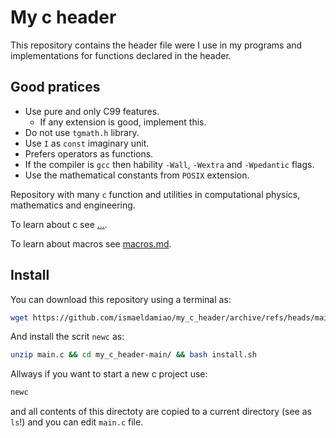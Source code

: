 # My c header

This repository contains the header file were I use in my programs
and implementations for functions declared in the header.

## Good pratices

* Use pure and only C99 features.
  * If any extension is good, implement this.
* Do not use `tgmath.h` library.
* Use `I` as `const` imaginary unit.
* Prefers operators as functions.
* If the compiler is `gcc` then hability `-Wall`, `-Wextra` and `-Wpedantic` flags.
* Use the mathematical constants from `POSIX` extension.

Repository with many `c` function and utilities in computational physics,
mathematics and engineering.

To learn about c see [...](...).

To learn about macros see [macros.md](/MarkDown/macros.md).

## Install

You can download this repository using a terminal as:
```bash
wget https://github.com/ismaeldamiao/my_c_header/archive/refs/heads/main.zip
```

And install the scrit `newc` as:
```bash
unzip main.c && cd my_c_header-main/ && bash install.sh
```

Allways if you want to start a new c project use:
```bash
newc
```

and all contents of this directoty are copied to a current directory
(see as `ls`!) and you can edit `main.c` file.
